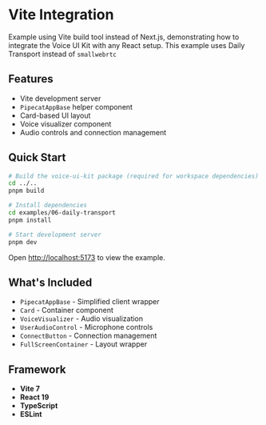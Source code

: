 # Vite Integration

Example using Vite build tool instead of Next.js, demonstrating how to integrate the Voice UI Kit with any React setup. This example uses Daily Transport instead of `smallwebrtc`

## Features

- Vite development server
- `PipecatAppBase` helper component
- Card-based UI layout
- Voice visualizer component
- Audio controls and connection management

## Quick Start

```bash
# Build the voice-ui-kit package (required for workspace dependencies)
cd ../..
pnpm build

# Install dependencies
cd examples/06-daily-transport
pnpm install

# Start development server
pnpm dev
```

Open [http://localhost:5173](http://localhost:5173) to view the example.

## What's Included

- `PipecatAppBase` - Simplified client wrapper
- `Card` - Container component
- `VoiceVisualizer` - Audio visualization
- `UserAudioControl` - Microphone controls
- `ConnectButton` - Connection management
- `FullScreenContainer` - Layout wrapper

## Framework

- **Vite 7**
- **React 19**
- **TypeScript**
- **ESLint**
